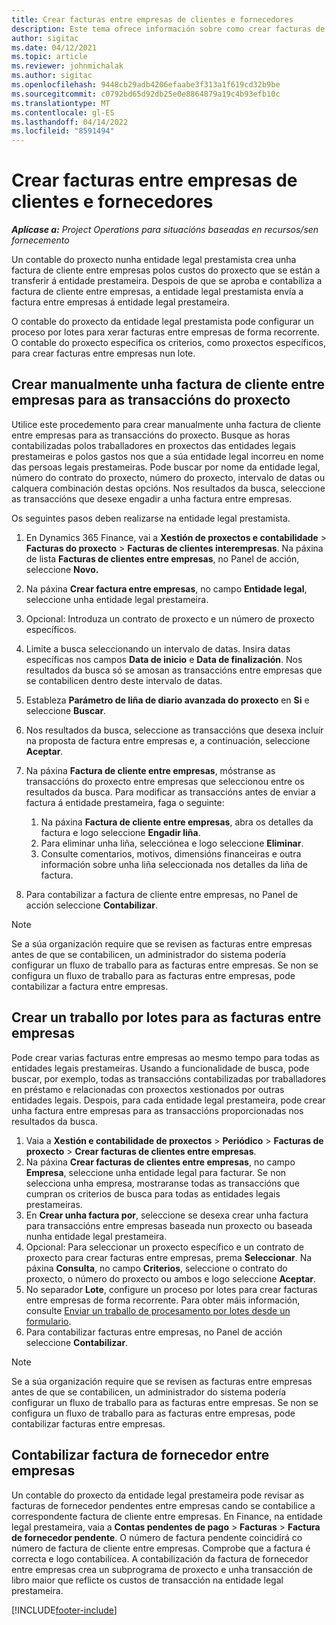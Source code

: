 ```yaml
---
title: Crear facturas entre empresas de clientes e fornecedores
description: Este tema ofrece información sobre como crear facturas de clientes e fornecedores entre empresas.
author: sigitac
ms.date: 04/12/2021
ms.topic: article
ms.reviewer: johnmichalak
ms.author: sigitac
ms.openlocfilehash: 9448cb29adb4206efaabe3f313a1f619cd32b9be
ms.sourcegitcommit: c0792bd65d92db25e0e8864879a19c4b93efb10c
ms.translationtype: MT
ms.contentlocale: gl-ES
ms.lasthandoff: 04/14/2022
ms.locfileid: "8591494"
---
```

# <a name="create-intercompany-customer-and-vendor-invoices"></a>Crear facturas entre empresas de clientes e fornecedores

_**Aplícase a:** Project Operations para situacións baseadas en recursos/sen fornecemento_

Un contable do proxecto nunha entidade legal prestamista crea unha factura de cliente entre empresas polos custos do proxecto que se están a transferir á entidade prestameira. Despois de que se aproba e contabiliza a factura de cliente entre empresas, a entidade legal prestamista envía a factura entre empresas á entidade legal prestameira.

O contable do proxecto da entidade legal prestamista pode configurar un proceso por lotes para xerar facturas entre empresas de forma recorrente. O contable do proxecto especifica os criterios, como proxectos específicos, para crear facturas entre empresas nun lote.

## <a name="manually-create-an-intercompany-customer-invoice-for-project-transactions"></a>Crear manualmente unha factura de cliente entre empresas para as transaccións do proxecto 

Utilice este procedemento para crear manualmente unha factura de cliente entre empresas para as transaccións do proxecto. Busque as horas contabilizadas polos traballadores en proxectos das entidades legais prestameiras e polos gastos nos que a súa entidade legal incorreu en nome das persoas legais prestameiras. Pode buscar por nome da entidade legal, número do contrato do proxecto, número do proxecto, intervalo de datas ou calquera combinación destas opcións. Nos resultados da busca, seleccione as transaccións que desexe engadir a unha factura entre empresas. 

Os seguintes pasos deben realizarse na entidade legal prestamista. 

1. En Dynamics 365 Finance, vai a **Xestión de proxectos e contabilidade** > **Facturas do proxecto** > **Facturas de clientes interempresas**. Na páxina de lista **Facturas de clientes entre empresas**, no Panel de acción, seleccione **Novo.**
2. Na páxina **Crear factura entre empresas**, no campo **Entidade legal**, seleccione unha entidade legal prestameira.
3. Opcional: Introduza un contrato de proxecto e un número de proxecto específicos.
4. Limite a busca seleccionando un intervalo de datas. Insira datas específicas nos campos **Data de inicio** e **Data de finalización**. Nos resultados da busca só se amosan as transaccións entre empresas que se contabilicen dentro deste intervalo de datas.
5. Estableza **Parámetro de liña de diario avanzada do proxecto** en **Si** e seleccione **Buscar**.
6. Nos resultados da busca, seleccione as transaccións que desexa incluír na proposta de factura entre empresas e, a continuación, seleccione **Aceptar**.
7. Na páxina **Factura de cliente entre empresas**, móstranse as transaccións do proxecto entre empresas que seleccionou entre os resultados da busca. Para modificar as transaccións antes de enviar a factura á entidade prestameira, faga o seguinte:
  
    1. Na páxina **Factura de cliente entre empresas**, abra os detalles da factura e logo seleccione **Engadir liña**.
    2. Para eliminar unha liña, selecciónea e logo seleccione **Eliminar**.
    3. Consulte comentarios, motivos, dimensións financeiras e outra información sobre unha liña seleccionada nos detalles da liña de factura.
    
8. Para contabilizar a factura de cliente entre empresas, no Panel de acción seleccione **Contabilizar**.

> [!NOTE]
> Se a súa organización require que se revisen as facturas entre empresas antes de que se contabilicen, un administrador do sistema podería configurar un fluxo de traballo para as facturas entre empresas. Se non se configura un fluxo de traballo para as facturas entre empresas, pode contabilizar a factura entre empresas.

## <a name="create-a-batch-job-for-intercompany-invoices"></a>Crear un traballo por lotes para as facturas entre empresas

Pode crear varias facturas entre empresas ao mesmo tempo para todas as entidades legais prestameiras. Usando a funcionalidade de busca, pode buscar, por exemplo, todas as transaccións contabilizadas por traballadores en préstamo e relacionadas con proxectos xestionados por outras entidades legais. Despois, para cada entidade legal prestameira, pode crear unha factura entre empresas para as transaccións proporcionadas nos resultados da busca.

1. Vaia a **Xestión e contabilidade de proxectos** > **Periódico** > **Facturas de proxecto** > **Crear facturas de clientes entre empresas**.
2. Na páxina **Crear facturas de clientes entre empresas**, no campo **Empresa**, seleccione unha entidade legal para facturar. Se non selecciona unha empresa, mostraranse todas as transaccións que cumpran os criterios de busca para todas as entidades legais prestameiras.
3. En **Crear unha factura por**, seleccione se desexa crear unha factura para transaccións entre empresas baseada nun proxecto ou baseada nunha entidade legal prestameira.
4. Opcional: Para seleccionar un proxecto específico e un contrato de proxecto para crear facturas entre empresas, prema **Seleccionar**. Na páxina **Consulta**, no campo **Criterios**, seleccione o contrato do proxecto, o número do proxecto ou ambos e logo seleccione **Aceptar**.
5. No separador **Lote**, configure un proceso por lotes para crear facturas entre empresas de forma recorrente. Para obter máis información, consulte [Enviar un traballo de procesamento por lotes desde un formulario](/dynamicsax-2012/appuser-itpro/submit-a-batch-processing-job-from-a-form).
6. Para contabilizar facturas entre empresas, no Panel de acción seleccione **Contabilizar**.

> [!NOTE]
> Se a súa organización require que se revisen as facturas entre empresas antes de que se contabilicen, un administrador do sistema podería configurar un fluxo de traballo para as facturas entre empresas. Se non se configura un fluxo de traballo para as facturas entre empresas, pode contabilizar facturas entre empresas.

## <a name="post-the-intercompany-vendor-invoice"></a>Contabilizar factura de fornecedor entre empresas

Un contable do proxecto da entidade legal prestameira pode revisar as facturas de fornecedor pendentes entre empresas cando se contabilice a correspondente factura de cliente entre empresas. En Finance, na entidade legal prestameira, vaia a **Contas pendentes de pago** > **Facturas** > **Factura de fornecedor pendente**. O número de factura pendente coincidirá co número de factura de cliente entre empresas. Comprobe que a factura é correcta e logo contabilícea. A contabilización da factura de fornecedor entre empresas crea un subprograma de proxecto e unha transacción de libro maior que reflicte os custos de transacción na entidade legal prestameira.


[!INCLUDE[footer-include](../includes/footer-banner.md)]
